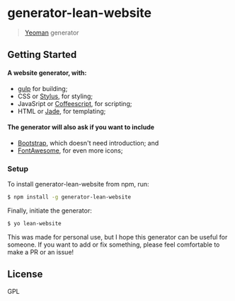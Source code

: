 # generator-lean-website
> [Yeoman](http://yeoman.io) generator

## Getting Started

#### A website generator, with:
* [gulp](http://www.gulpjs.com) for building;
* CSS or [Stylus](http://learnboost.github.io/stylus/), for styling;
* JavaSript or [Coffeescript](http://coffeescript.org/), for scripting;
* HTML or [Jade](http://jade-lang.com/), for templating;

#### The generator will also ask if you want to include
* [Bootstrap](http://getbootstrap.com/), which doesn't need introduction;
and
* [FontAwesome](http://fortawesome.github.io/Font-Awesome/), for even more icons;

### Setup
To install generator-lean-website from npm, run:

```bash
$ npm install -g generator-lean-website
```

Finally, initiate the generator:

```bash
$ yo lean-website
```

This was made for personal use, but I hope this generator can be useful for someone.
If you want to add or fix something, please feel comfortable to make a PR or an issue!


## License

GPL
